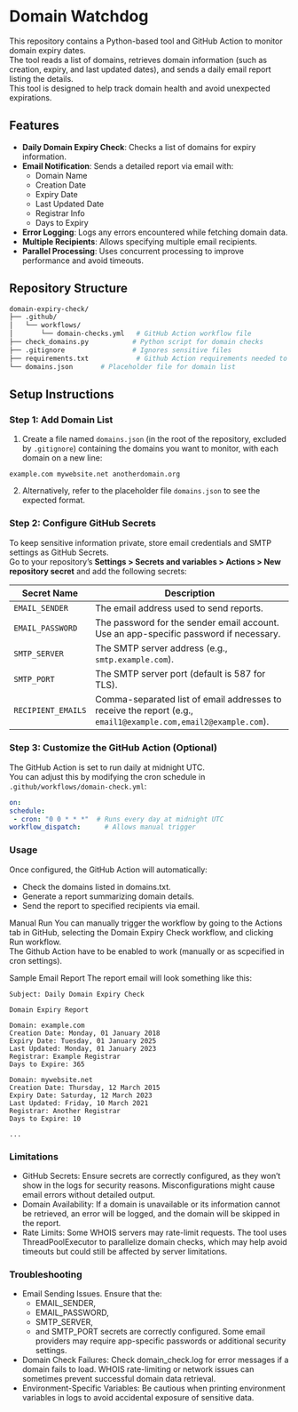 # Domain Watchdog

This repository contains a Python-based tool and GitHub Action to monitor domain expiry dates.<br>
The tool reads a list of domains, retrieves domain information (such as creation, expiry, and last updated dates), and sends a daily email report listing the details.<br>
This tool is designed to help track domain health and avoid unexpected expirations.

## Features

- **Daily Domain Expiry Check**: Checks a list of domains for expiry information.
- **Email Notification**: Sends a detailed report via email with:
  - Domain Name
  - Creation Date
  - Expiry Date
  - Last Updated Date
  - Registrar Info
  - Days to Expiry
- **Error Logging**: Logs any errors encountered while fetching domain data.
- **Multiple Recipients**: Allows specifying multiple email recipients.
- **Parallel Processing**: Uses concurrent processing to improve performance and avoid timeouts.

## Repository Structure
```bash
domain-expiry-check/
├── .github/
│   └── workflows/
│       └── domain-checks.yml   # GitHub Action workflow file
├── check_domains.py           # Python script for domain checks
├── .gitignore                 # Ignores sensitive files
├── requirements.txt            # Github Action requirements needed to be installed
└── domains.json       # Placeholder file for domain list
```

## Setup Instructions

### Step 1: Add Domain List

1. Create a file named `domains.json` (in the root of the repository, excluded by `.gitignore`) containing the domains you want to monitor, with each domain on a new line:

`example.com mywebsite.net anotherdomain.org`

2. Alternatively, refer to the placeholder file `domains.json` to see the expected format.

### Step 2: Configure GitHub Secrets

To keep sensitive information private, store email credentials and SMTP settings as GitHub Secrets.<br>
Go to your repository’s **Settings > Secrets and variables > Actions > New repository secret** and add the following secrets:

| Secret Name         | Description                                       |
|---------------------|---------------------------------------------------|
| `EMAIL_SENDER`      | The email address used to send reports.           |
| `EMAIL_PASSWORD`    | The password for the sender email account. Use an app-specific password if necessary. |
| `SMTP_SERVER`       | The SMTP server address (e.g., `smtp.example.com`). |
| `SMTP_PORT`         | The SMTP server port (default is 587 for TLS).    |
| `RECIPIENT_EMAILS`  | Comma-separated list of email addresses to receive the report (e.g., `email1@example.com,email2@example.com`). |

### Step 3: Customize the GitHub Action (Optional)

The GitHub Action is set to run daily at midnight UTC.<br> 
You can adjust this by modifying the cron schedule in `.github/workflows/domain-check.yml`:

```yaml
on:
schedule:
 - cron: "0 0 * * *"  # Runs every day at midnight UTC
workflow_dispatch:      # Allows manual trigger
```

### Usage
Once configured, the GitHub Action will automatically:

- Check the domains listed in domains.txt.
- Generate a report summarizing domain details.
- Send the report to specified recipients via email.

Manual Run
You can manually trigger the workflow by going to the Actions tab in GitHub, selecting the Domain Expiry Check workflow, and clicking Run workflow.<br>
The Github Action have to be enabled to work (manually or as scpecified in cron settings).

Sample Email Report
The report email will look something like this:

```
Subject: Daily Domain Expiry Check

Domain Expiry Report

Domain: example.com
Creation Date: Monday, 01 January 2018
Expiry Date: Tuesday, 01 January 2025
Last Updated: Monday, 01 January 2023
Registrar: Example Registrar
Days to Expire: 365

Domain: mywebsite.net
Creation Date: Thursday, 12 March 2015
Expiry Date: Saturday, 12 March 2023
Last Updated: Friday, 10 March 2021
Registrar: Another Registrar
Days to Expire: 10

...
```

### Limitations
- GitHub Secrets: Ensure secrets are correctly configured, as they won’t show in the logs for security reasons. Misconfigurations might cause email errors without detailed output.
- Domain Availability: If a domain is unavailable or its information cannot be retrieved, an error will be logged, and the domain will be skipped in the report.
- Rate Limits: Some WHOIS servers may rate-limit requests. The tool uses ThreadPoolExecutor to parallelize domain checks, which may help avoid timeouts but could still be affected by server limitations.

### Troubleshooting
- Email Sending Issues. Ensure that the:
  - EMAIL_SENDER,
  - EMAIL_PASSWORD,
  - SMTP_SERVER,
  - and SMTP_PORT
  secrets are correctly configured. Some email providers may require app-specific passwords or additional security settings.
- Domain Check Failures: Check domain_check.log for error messages if a domain fails to load. WHOIS rate-limiting or network issues can sometimes prevent successful domain data retrieval.
- Environment-Specific Variables: Be cautious when printing environment variables in logs to avoid accidental exposure of sensitive data.
